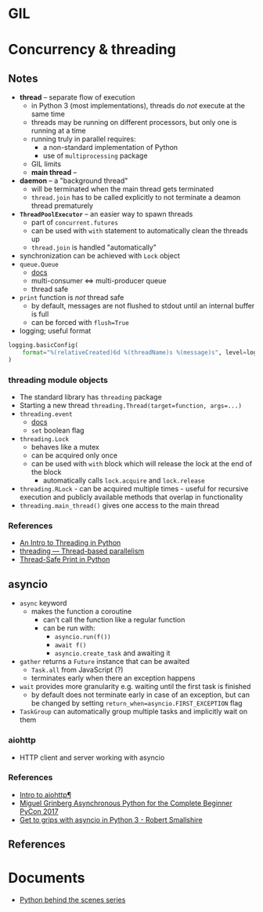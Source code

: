 # GIL
# Concurrency & threading
## Notes
- **thread** – separate flow of execution
	- in Python 3 (most implementations), threads do _not_ execute at the same time
	- threads may be running on different processors, but only one is running at a time
	- running truly in parallel requires:
		- a non-standard implementation of Python
		- use of `multiprocessing` package
	- GIL limits 
	- **main thread** – 
- **daemon** – a "background thread"
	- will be terminated when the main thread gets terminated
	- `thread.join` has to be called explicitly to not terminate a deamon thread prematurely
- **`ThreadPoolExecutor`** – an easier way to spawn threads
	- part of `concurrent.futures`
	- can be used with `with` statement to automatically clean the threads up
	- `thread.join` is handled "automatically"
-  synchronization can be achieved with `Lock` object
- `queue.Queue` 
	- [docs](https://docs.python.org/3/library/queue.html#module-queue)
	- multi-consumer <=> multi-producer queue
	- thread safe
- `print` function is _not_ thread safe
	- by default, messages are not flushed to stdout until an internal buffer is full
	- can be forced with `flush=True`
- logging; useful format
```python
logging.basicConfig(
    format="%(relativeCreated)6d %(threadName)s %(message)s", level=logging.DEBUG
)
```
### threading module objects
- The standard library has `threading` package
- Starting a new thread `threading.Thread(target=function, args=...)`
- `threading.event`
	- [docs](https://docs.python.org/3/library/threading.html#event-objects)
	- `set` boolean flag
- `threading.Lock`
	- behaves like a mutex
	- can be acquired only once
	- can be used with `with` block which will release the lock at the end of the block
		- automatically calls `lock.acquire` and `lock.release`
- `threading.RLock`
		- can be acquired multiple times
		- useful for recursive execution and publicly available methods that overlap in functionality
- `threading.main_thread()` gives one access to the main thread
### References
- [An Intro to Threading in Python](https://realpython.com/intro-to-python-threading/)
- [threading — Thread-based parallelism](https://docs.python.org/3/library/threading.html#module-threading)
- [Thread-Safe Print in Python](https://superfastpython.com/thread-safe-print-in-python/)

## asyncio
- `async` keyword
	- makes the function a coroutine
		- can't call the function like a regular function
		- can be run with:
			- `asyncio.run(f())`
			- `await f()`
			- `asyncio.create_task` and awaiting it
- `gather` returns a `Future` instance that can be awaited
	- `Task.all` from JavaScript (?)
	- terminates early when there an exception happens
- `wait` provides more granularity e.g. waiting until the first task is finished
	- by default does not terminate early in case of an exception, but can be changed by setting `return_when=asyncio.FIRST_EXCEPTION` flag
- `TaskGroup` can automatically group multiple tasks and implicitly wait on them
### aiohttp
- HTTP client and server working with asyncio
### References
- [Intro to aiohttp¶](https://us-pycon-2019-tutorial.readthedocs.io/aiohttp_intro.html#intro-to-aiohttp)
- [Miguel Grinberg Asynchronous Python for the Complete Beginner PyCon 2017](https://www.youtube.com/watch?v=iG6fr81xHKA)
- [Get to grips with asyncio in Python 3 - Robert Smallshire](https://www.youtube.com/watch?v=M-UcUs7IMIM)
  
## References

# Documents
- [Python behind the scenes series](https://tenthousandmeters.com/tag/python-behind-the-scenes/)
